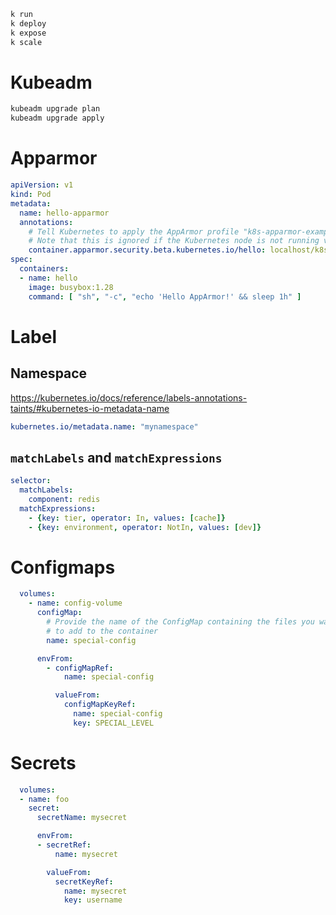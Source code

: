 ```sh
k run
k deploy
k expose
k scale
```
# Kubeadm
```sh
kubeadm upgrade plan
kubeadm upgrade apply
```
# Apparmor
```yaml
apiVersion: v1
kind: Pod
metadata:
  name: hello-apparmor
  annotations:
    # Tell Kubernetes to apply the AppArmor profile "k8s-apparmor-example-deny-write".
    # Note that this is ignored if the Kubernetes node is not running version 1.4 or greater.
    container.apparmor.security.beta.kubernetes.io/hello: localhost/k8s-apparmor-example-deny-write
spec:
  containers:
  - name: hello
    image: busybox:1.28
    command: [ "sh", "-c", "echo 'Hello AppArmor!' && sleep 1h" ]
```

# Label
## Namespace
https://kubernetes.io/docs/reference/labels-annotations-taints/#kubernetes-io-metadata-name
```yaml
kubernetes.io/metadata.name: "mynamespace"
```
## `matchLabels` and `matchExpressions`
```yaml
selector:
  matchLabels:
    component: redis
  matchExpressions:
    - {key: tier, operator: In, values: [cache]}
    - {key: environment, operator: NotIn, values: [dev]}
```
# Configmaps
```yaml
  volumes:
    - name: config-volume
      configMap:
        # Provide the name of the ConfigMap containing the files you want
        # to add to the container
        name: special-config
```
```yaml
      envFrom:
        - configMapRef:
            name: special-config
```
```yaml
          valueFrom:
            configMapKeyRef:
              name: special-config
              key: SPECIAL_LEVEL
```
# Secrets
```yaml
  volumes:
  - name: foo
    secret:
      secretName: mysecret
```
```yaml
      envFrom:
      - secretRef:
          name: mysecret
```
```yaml
        valueFrom:
          secretKeyRef:
            name: mysecret
            key: username
```
